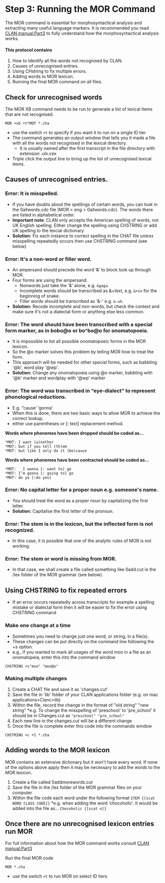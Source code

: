# Step 3: Running the MOR Command 
The MOR command is essential for morphosyntactical analysis and extracting many useful language markers. 
It is recommended you read [CLAN manual:Part3](https://doi.org/10.21415/T5B97X) to fully understand how the morphosyntactical analysis works.   

#### This protocol contains 
1. How to identify all the words not recognised by CLAN.
2. Causes of unrecognised entries.
3. Using CHstring to fix multiple errors.
4. Adding words to MOR lexicon. 
5. Running the final MOR command on all files. 

## Check for unrecognised words 
The MOR XB command needs to be run to generate a list of lexical items that are not recognised. 
```
MOR +xb +t*MOT *.cha
```
+ use the switch `+t` to specify if you want it to run on a single ID tier
+ The command generates an output window that tells you it made a file with all the words not recognised in the lexical directory.
  + It is usually named after the first transcript in the file directory with extension .ulx.cex
+ Triple click the output line to bring up the list of unrecognised lexical items. 

## Causes of unrecognised entries.

### Error: It is misspelled.  
+ If you have doubts about the spellings of certain words, you can look in the 0allwords.cdc file (MOR > eng > 0allwords.cdc). The words there are listed in alphabetical order.
+ **Important note**: CLAN only accepts the American spelling of words, not UK English spelling. Either change the spelling using CHSTRING or add UK spelling to the lexcial dictionary  
+ **Solution:** Fix each instance to correct spelling in the CHAT file *unless* misspelling repeatedly occurs then use CHSTRING command (see below)

### Error: It's a non-word or filler word. 
+ An ampersand should precede the word ‘&’ to block look up through MOR.
+ Four forms are using the ampersand.  
  + Nonwords just take the '&' alone, e.g. `&gaga`.
  + Incomplete words should be transcribed as &+text, e.g. `&+sn` for the beginning of snake.
  + Filler words should be transcribed as '&-' e.g. `&-uh`.
+ **Solution:**  Recode incomplete and non-words, but check the context and make sure it's not a dialectal form or anything else less common. 
 
### Error: The word should have been transcribed with a special form marker, as in bobo@o or bo^bo@o for onomatopoeia.  
+ It is impossible to list all possible onomatopoeic forms in the MOR lexicon.
+ So the @o marker solves this problem by telling MOR how to treat the form.
+ This approach will be needed for other special forms, such as babbling '@b', word play '@wp'.
+ **Solution:** Change any onomatopoeia using @o marker, babbling with '@b' marker and wordplay with '@wp' marker

### Error: The word was transcribed in “eye-dialect” to represent phonological reductions. 
+ E.g. ‘’cause’ ‘gonna’
+ When this is done, there are two basic ways to allow MOR to achieve the correct lookup.
+ either use parentheses or [: text] replacement method.

**Words where phonemes have been dropped should be coded as…**
```
*MOT: I want (a)nother 
*MOT: but if you tell (th)em 
*MOT: but like I only do it (be)cause
```
**Words where phonemes have been contracted should be coded as…**
```
*MOT:	I wanna [: want to] go 
*MOT: I’m gonna [: going to] go 
*MOT: do ya [:do you]
```

### Error: No capital letter for a proper noun e.g. someone's name. 
+ You should treat the word as a proper noun by capitalizing the first letter. 
+ **Solution:** Capitalise the first letter of the pronoun.
 
### Error: The stem is in the lexicon, but the inflected form is not recognized.  
+ In this case, it is possible that one of the analytic rules of MOR is not working.  

### Error: The stem or word is missing from MOR.  
+ In that case, we shall create a file called something like 0add.cut in the /lex folder of the MOR grammar (see below).

## Using CHSTRING to fix repeated errors 
+ If an error occurs repeatedly across transcripts for example a spelling mistake or dialectal form then it will be easier to fix the error using CHSTRING command

### Make one change at a time 
+ Sometimes you need to change just one word, or string, in a file(s).
+ These changes can be put directly on the command line following the +s option.
+ e.g., if you wanted to mark all usages of the word moo in a file as an onomatopeia, enter this into the command window
```
CHSTRING +s"moo" "moo@o"
```
### Making multiple changes
1. Create a CHAT file and save it as 'changes.cut'
2. Save the file in 'lib' folder of your CLAN applications folder (e.g. on mac applications>Clanc>lib)
3. Within the file, record the change in the format of "old string" "new string"
  *e.g. To change the misspelling of 'preschool' to 'pre_school' it should be in Changes.cut as `"preschool" "pre_school"`
5. Each new line in the changes.cut will be a different change
6. Once the file is complete enter this code into the commands window
```
CHSTRING +c +1 *.cha
```
## Adding words to the MOR lexicon 
MOR contains an extensive dictionary but it won't have every word. If none of the options above apply then it may be necessary to add the words to the MOR lexicon. 

1. Create a file called 0addmorewords.cut
2. Save the file in the /lex folder of the MOR grammar files on your computer
3. Within the file code each word under the following format `STEM {[scat WORD CLASS CODE]}`
  *e.g. when adding the word ‘chocoholic’. It would be added into the file as… `Chocoholic {[scat n]}`

## Once there are no unrecognised lexicon entries run MOR 
For full information about how the MOR command works consult [CLAN manual:Part3](https://doi.org/10.21415/T5B97X)  

Run the final MOR code 
```
MOR *.cha
```
+ use the switch `+t` to run MOR on select ID tiers 




